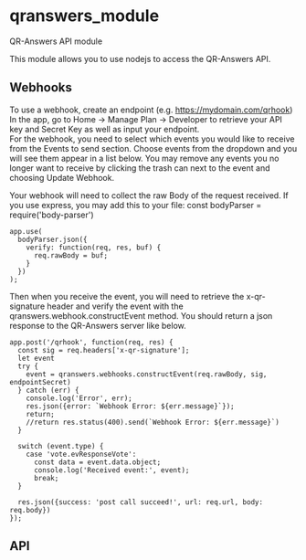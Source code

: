 # qranswers_module
QR-Answers API module

This module allows you to use nodejs to access the QR-Answers API.

## Webhooks

To use a webhook, create an endpoint (e.g.  https://mydomain.com/qrhook)
In the app, go to Home -> Manage Plan -> Developer to retrieve your API key and Secret Key as well as input your endpoint.  
For the webhook, you need to select which events you would like to receive from the Events to send section.  Choose events from
the dropdown and you will see them appear in a list below.  You may remove any events you no longer want to receive by 
clicking the trash can next to the event and choosing Update Webhook.

Your webhook will need to collect the raw Body of the request received.  If you use express, you may add this to your file:
const bodyParser = require('body-parser')

```
app.use(
  bodyParser.json({
    verify: function(req, res, buf) {
      req.rawBody = buf;
    }
  })
);
```

Then when you receive the event, you will need to retrieve the x-qr-signature header and verify the event with the qranswers.webhook.constructEvent method.
You should return a json response to the QR-Answers server like below.

```
app.post('/qrhook', function(req, res) {
  const sig = req.headers['x-qr-signature'];
  let event
  try {
    event = qranswers.webhooks.constructEvent(req.rawBody, sig, endpointSecret)
  } catch (err) {
    console.log('Error', err);
    res.json({error: `Webhook Error: ${err.message}`});
    return;
    //return res.status(400).send(`Webhook Error: ${err.message}`)
  }

  switch (event.type) {
    case 'vote.evResponseVote':
      const data = event.data.object;
      console.log('Received event:', event);
      break;
  }

  res.json({success: 'post call succeed!', url: req.url, body: req.body})
});
```

## API

